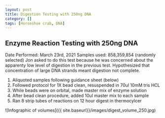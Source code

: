 ```yaml
---
layout: post
title: Digestion Testing with 250ng DNA
category: []
tags: [Horseshoe crab, DNA]
---
```

## Enzyme Reaction Testing with 250ng DNA
Date Performed: March 23rd, 2021
Samples used: 858,359,854 (randomly selected)
Jon asked to do this test because he was concerned about the apparenty low level of digestion in the previous test. Hypothesized that concentration of large DNA strands meant digestion not complete.

  1. Aliquoted samples following guidance sheet (below)
  2. Followed protocol for 1X bead clean, resuspended in 70ul 10mM tris HCL
  3. While beads were on orbital, made master mix of enzyme solution
  4. After bead clean procedure, added 10ul master mix to each sample
  5. Ran 8 strip tubes of reactions on 12 hour digest in thermocylcer

![Infographic of volumes]({{ site.baseurl}}/images/digest_volume_250.jpg)
